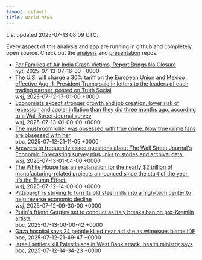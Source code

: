 ```yaml
---
layout: default
title: World News
---
```


<div markdown="0">
<div class="byline small text-muted">List updated <span class="datetime">2025-07-13 08:09 UTC</span>.</div>

<p>Every aspect of this analysis and app are running in github and completely open source. Check out the <a href="https://github.com/Castro-Media/Analysis">analysis</a> and <a href="https://github.com/Castro-Media/TopStoryReview.com">presentation</a> repos.</p>
<ul>
<li><a href='https://www.nytimes.com/2025/07/13/world/asia/air-india-crash-report-victim-families.html'>For Families of Air India Crash Victims, Report Brings No Closure</a><div class='byline small text-muted'>nyt, <span class="datetime">2025-07-13-07-16-33 +0000</span></div></li>
<li><a href='https://www.wsj.com/economy/trade/trump-threatens-30-tariffs-on-eu-mexico-c48ce36f'>The U.S. will charge a 30% tariff on the European Union and Mexico effective Aug. 1, President Trump said in letters to the leaders of each trading partner, posted on Truth Social</a><div class='byline small text-muted'>wsj, <span class="datetime">2025-07-12-17-01-00 +0000</span></div></li>
<li><a href='https://www.wsj.com/economy/economists-see-lower-recession-risk-and-stronger-job-growth-wsj-survey-10d6e476'>Economists expect stronger growth and job creation, lower risk of recession and cooler inflation than they did three months ago, according to a Wall Street Journal survey</a><div class='byline small text-muted'>wsj, <span class="datetime">2025-07-13-01-00-00 +0000</span></div></li>
<li><a href='https://www.bbc.com/news/articles/c0m8glx2zleo'>The mushroom killer was obsessed with true crime. Now true crime fans are obsessed with her</a><div class='byline small text-muted'>bbc, <span class="datetime">2025-07-12-21-11-05 +0000</span></div></li>
<li><a href='https://www.wsj.com/economy/economic-forecasting-survey-archive-11617814998'>Answers to frequently asked questions about The Wall Street Journal's Economic Forecasting survey plus links to stories and archival data.</a><div class='byline small text-muted'>wsj, <span class="datetime">2025-07-13-01-04-00 +0000</span></div></li>
<li><a href='https://www.wsj.com/politics/policy/trump-new-us-factories-d2981280'>The White House has an explanation for the nearly $2 trillion of manufacturing-related projects announced since the start of the year. It&#8217;s the Trump Effect.</a><div class='byline small text-muted'>wsj, <span class="datetime">2025-07-12-14-00-00 +0000</span></div></li>
<li><a href='https://www.wsj.com/tech/ai/can-pittsburghs-old-steel-mills-be-turned-into-an-ai-hub-bb2dd8ff'>Pittsburgh is striving to turn its old steel mills into a high-tech center to help reverse economic decline</a><div class='byline small text-muted'>wsj, <span class="datetime">2025-07-12-09-30-00 +0000</span></div></li>
<li><a href='https://www.bbc.com/news/articles/czxw4n7vy70o'>Putin's friend Gergiev set to conduct as Italy breaks ban on pro-Kremlin artists</a><div class='byline small text-muted'>bbc, <span class="datetime">2025-07-13-00-00-42 +0000</span></div></li>
<li><a href='https://www.bbc.com/news/articles/cp90v2ng70yo'>Gaza hospital says 24 people killed near aid site as witnesses blame IDF</a><div class='byline small text-muted'>bbc, <span class="datetime">2025-07-12-21-49-47 +0000</span></div></li>
<li><a href='https://www.bbc.com/news/articles/cm2mknzn99eo'>Israeli settlers kill Palestinians in West Bank attack, health ministry says</a><div class='byline small text-muted'>bbc, <span class="datetime">2025-07-12-14-34-23 +0000</span></div></li>
</ul>
</div>
